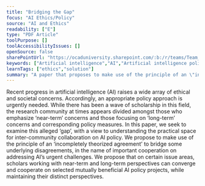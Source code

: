 ```yaml
---
title: "Bridging the Gap"
focus: "AI Ethics/Policy"
source: "AI and Ethics"
readability: ["E"]
type: "PDF Article"
toolPurpose: []
toolAccessibilityIssues: []
openSource: false
sharePointUrl: "https://ocaduniversity.sharepoint.com/:b:/r/teams/Team_WeCount/Shared%20Documents/Resources%20and%20Tools/Literature%20(curated)/Bridging%20the%20Gap.pdf?csf=1&web=1&e=jzg7aK"
keywords: ["Artificial intelligence","AI","Artificial intelligence policy","Long term","Short term","Artificial intelligence ethics","\nCooperation models","Incompletely theorized agreement","Overlapping consensus"]
learnTags: ["ethics","solution"]
summary: "A paper that proposes to make use of the principle of an \"incompletely theorized agreement\" to bridge some underlying disagreements between those in the research community in order to address AI’s urgent challenges. "
---
```

Recent progress in artificial intelligence (AI) raises a wide array of ethical and societal concerns. Accordingly, an appropriate policy approach is urgently needed. While there has been a wave of scholarship in this field, the research community at times appears divided amongst those who emphasize ‘near-term’ concerns and those focusing on ‘long-term’ concerns and corresponding policy measures. In this paper, we seek to examine this alleged ‘gap’, with a view to understanding the practical space for inter-community collaboration on AI policy. We propose to make use of the principle of an ‘incompletely theorized agreement’ to bridge some underlying disagreements, in the name of important cooperation on addressing AI’s urgent challenges. We propose that on certain issue areas, scholars working with near-term and long-term perspectives can converge and cooperate on selected mutually beneficial AI policy projects, while maintaining their distinct perspectives.
